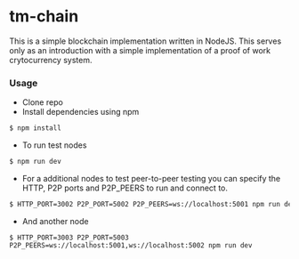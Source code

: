 # tm-chain
This is a simple blockchain implementation written in NodeJS. This serves only as an introduction with a simple implementation of  a proof of work crytocurrency system.

### Usage
- Clone repo
- Install dependencies using npm
```bash
$ npm install
```
- To run test nodes
```bash
$ npm run dev
```
- For a additional nodes to test peer-to-peer testing you can specify the HTTP, P2P ports and P2P_PEERS to run and connect to.
```bash
$ HTTP_PORT=3002 P2P_PORT=5002 P2P_PEERS=ws://localhost:5001 npm run dev
```
- And another node
```
$ HTTP_PORT=3003 P2P_PORT=5003 P2P_PEERS=ws://localhost:5001,ws://localhost:5002 npm run dev
```